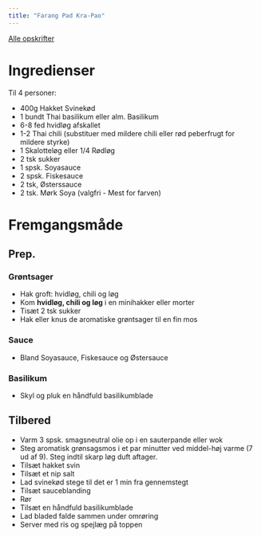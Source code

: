 ```yaml
---
title: "Farang Pad Kra-Pao"
---
```



[Alle opskrifter](https://duffau.github.io/recipes)




# Ingredienser

Til 4 personer:

- 400g Hakket Svinekød
- 1 bundt Thai basilikum eller alm. Basilikum
- 6-8 fed hvidløg afskallet
- 1-2 Thai chili (substituer med mildere chili eller rød peberfrugt for mildere styrke)
- 1 Skalotteløg eller 1/4 Rødløg
- 2 tsk sukker
- 1 spsk. Soyasauce
- 2 spsk. Fiskesauce
- 2 tsk, Østerssauce 
- 2 tsk. Mørk Soya (valgfri - Mest for farven)

# Fremgangsmåde

## Prep.

### Grøntsager
- Hak groft: hvidløg, chili og løg
- Kom **hvidløg, chili og løg** i en minihakker eller morter
- Tisæt 2 tsk sukker
- Hak eller knus de aromatiske grøntsager til en fin mos

### Sauce
- Bland Soyasauce, Fiskesauce og Østersauce

### Basilikum
- Skyl og pluk en håndfuld basilikumblade

## Tilbered 
- Varm 3 spsk. smagsneutral olie op i en sauterpande eller wok
- Steg aromatisk grønsagsmos i et par minutter ved middel-høj varme (7 ud af 9). Steg indtil skarp løg duft aftager.
- Tilsæt hakket svin
- Tilsæt et nip salt
- Lad svinekød stege til det er 1 min fra gennemstegt
- Tilsæt sauceblanding
- Rør
- Tilsæt en håndfuld basilikumblade
- Lad bladed falde sammen under omrøring
- Server med ris og spejlæg på toppen
